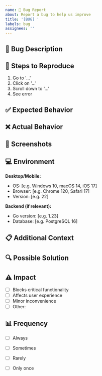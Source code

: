 ```yaml
---
name: 🐛 Bug Report
about: Report a bug to help us improve
title: '[BUG] '
labels: bug
assignees: ''
---
```


## 🐛 Bug Description

<!-- Четкое описание бага -->

## 🔄 Steps to Reproduce

1. Go to '...'
2. Click on '...'
3. Scroll down to '...'
4. See error

## ✅ Expected Behavior

<!-- Что должно было произойти? -->

## ❌ Actual Behavior

<!-- Что произошло вместо этого? -->

## 📸 Screenshots

<!-- Если применимо, добавьте screenshots -->

## 💻 Environment

**Desktop/Mobile:**
- OS: [e.g. Windows 10, macOS 14, iOS 17]
- Browser: [e.g. Chrome 120, Safari 17]
- Version: [e.g. 22]

**Backend (if relevant):**
- Go version: [e.g. 1.23]
- Database: [e.g. PostgreSQL 16]

## 📋 Additional Context

<!-- Любая дополнительная информация -->

## 🔍 Possible Solution

<!-- Если у вас есть идеи как исправить -->

## ⚠️ Impact

- [ ] Blocks critical functionality
- [ ] Affects user experience
- [ ] Minor inconvenience
- [ ] Other: 

## 📊 Frequency

- [ ] Always
- [ ] Sometimes
- [ ] Rarely
- [ ] Only once

